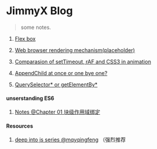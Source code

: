 # JimmyX Blog
> some notes.

1. [Flex box](src/blog/flexible-box.md)

2. [Web browser rendering mechanism(placeholder)](#)

3. [Comparasion of setTimeout, rAF and CSS3 in animation](src/blog/comparison-st-raf-css3-animation.md)

4. [AppendChild at once or one bye one?](src/blog/append-child-difference.md)

5. [QuerySelector* or getElementBy*](src/blog/dif-querySelector*-getElementBy*.md)


#### unserstanding ES6
1. [Notes @Chapter 01 块级作用域绑定](src/blog/understanding_ES6/chapter_01.md)

#### Resources

1. [deep into js series @mqyqingfeng](https://github.com/mqyqingfeng/Blog) （强烈推荐
